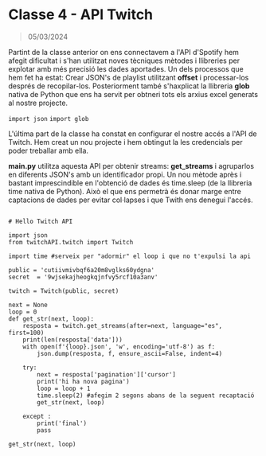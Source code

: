 # Classe 4 - API Twitch

> 05/03/2024

Partint de la classe anterior on ens connectavem a l'API d'Spotify hem afegit dificultat i s'han utilitzat noves tècniques mètodes i llibreries per explotar amb més precisió les dades aportades.
Un dels processos que hem fet ha estat: Crear JSON's de playlist utilitzant **offset** i processar-los després de recopilar-los. Posteriorment també s'haxplicat la llibreria **glob** nativa de Python que ens ha servit per obtneri tots els arxius excel generats al nostre projecte.


<code>import json</code>
<code>import glob</code>


L'última part de la classe ha constat en configurar el nostre accés a l'API de Twitch. Hem creat un nou projecte i hem obtingut la les credencials per poder treballar amb ella. 

__main.py__ utilitza aquesta API per obtenir streams: **get_streams** i agruparlos en diferents JSON's amb un identificador propi. Un nou mètode après i bastant imprescindible en l'obtenció de dades és time.sleep (de la llibreria time nativa de Python). Això el que ens permetrà és donar marge entre captacions de dades per evitar col·lapses i que Twith ens denegui l'accés.

```

# Hello Twitch API

import json
from twitchAPI.twitch import Twitch

import time #serveix per "adormir" el loop i que no t'expulsi la api

public = 'cutiivmivbqf6a20m8vglks60ydgna'
secret  = '9wjsekajheogkqjnfvy5rcf10a3anv'

twitch = Twitch(public, secret)

next = None
loop = 0
def get_str(next, loop):
    resposta = twitch.get_streams(after=next, language="es", first=100)
    print(len(resposta['data']))
    with open(f'{loop}.json', 'w', encoding='utf-8') as f:
        json.dump(resposta, f, ensure_ascii=False, indent=4)

    try:
        next = resposta['pagination']['cursor']
        print('hi ha nova pagina')
        loop = loop + 1
        time.sleep(2) #afegim 2 segons abans de la seguent recaptació
        get_str(next, loop)

    except :
        print('final')
        pass

get_str(next, loop)

```
